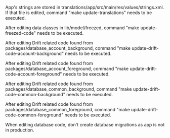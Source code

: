 App's strings are stored in translations/app/src/main/res/values/strings.xml.
If that file is edited, command "make update-translations" needs to be
executed.

After editing data classes in lib/model/freezed, command
"make update-freezed-code" needs to be executed.

After editing Drift related code found from
packages/database_account_background, command
"make update-drift-code-account-background"
needs to be executed.

After editing Drift related code found from
packages/database_account_foreground, command
"make update-drift-code-account-foreground"
needs to be executed.

After editing Drift related code found from
packages/database_common_background, command
"make update-drift-code-common-background"
needs to be executed.

After editing Drift related code found from
packages/database_common_foreground, command
"make update-drift-code-common-foreground"
needs to be executed.

When editing database code, don't create database migrations as
app is not in production.
